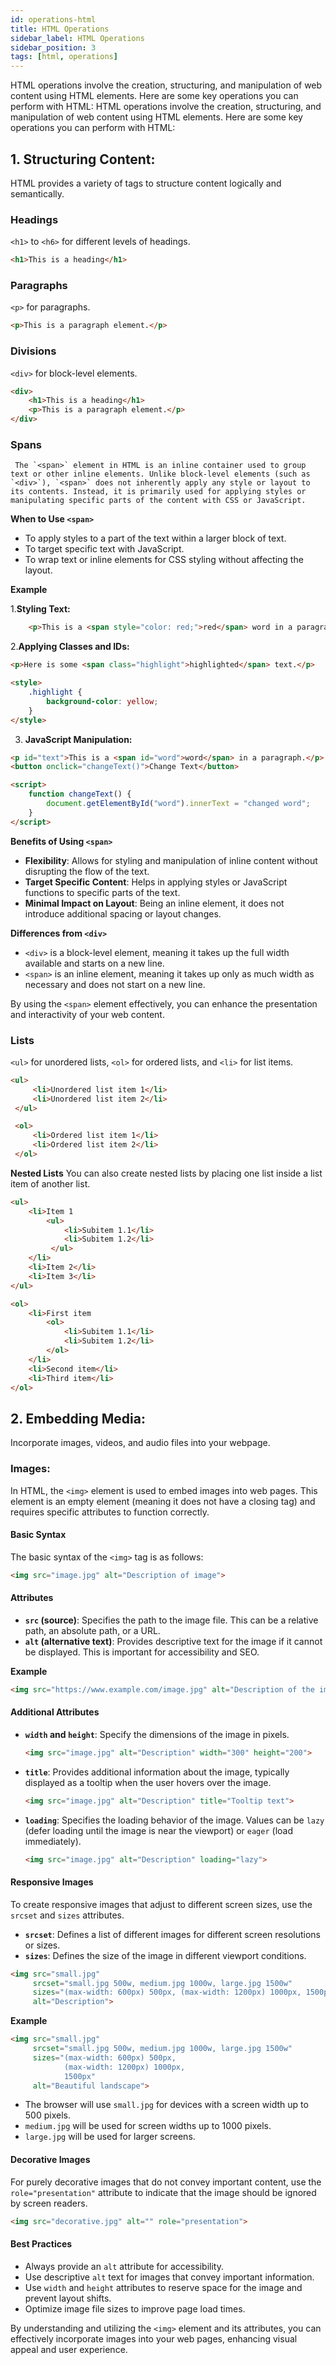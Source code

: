 ```yaml
---
id: operations-html
title: HTML Operations
sidebar_label: HTML Operations
sidebar_position: 3
tags: [html, operations]
---
```


HTML operations involve the creation, structuring, and manipulation of web content using HTML elements. Here are some key operations you can perform with HTML:
HTML operations involve the creation, structuring, and manipulation of web content using HTML elements. Here are some key operations you can perform with HTML:

## 1. **Structuring Content**:
   HTML provides a variety of tags to structure content logically and semantically.

### Headings
   `<h1>` to `<h6>` for different levels of headings.
   ```html
   <h1>This is a heading</h1>
   ```
### Paragraphs
   `<p>` for paragraphs.
   ```html
   <p>This is a paragraph element.</p>
   ```
### Divisions
   `<div>` for block-level elements.
    
```html
<div>
    <h1>This is a heading</h1>
    <p>This is a paragraph element.</p>
</div>
```

### Spans
     The `<span>` element in HTML is an inline container used to group text or other inline elements. Unlike block-level elements (such as `<div>`), `<span>` does not inherently apply any style or layout to its contents. Instead, it is primarily used for applying styles or manipulating specific parts of the content with CSS or JavaScript.

**When to Use `<span>`**

- To apply styles to a part of the text within a larger block of text.
- To target specific text with JavaScript.
- To wrap text or inline elements for CSS styling without affecting the layout.

     
**Example**

1.**Styling Text:**

   ```html
       <p>This is a <span style="color: red;">red</span> word in a paragraph.</p>
   ```

2.**Applying Classes and IDs:**

   ```html
   <p>Here is some <span class="highlight">highlighted</span> text.</p>

   <style>
       .highlight {
           background-color: yellow;
       }
   </style>
   ```

3. **JavaScript Manipulation:**
```html
<p id="text">This is a <span id="word">word</span> in a paragraph.</p>
<button onclick="changeText()">Change Text</button>

<script>
    function changeText() {
        document.getElementById("word").innerText = "changed word";
    }
</script>
```

**Benefits of Using `<span>`**
- **Flexibility**: Allows for styling and manipulation of inline content without disrupting the flow of the text.
- **Target Specific Content**: Helps in applying styles or JavaScript functions to specific parts of the text.
- **Minimal Impact on Layout**: Being an inline element, it does not introduce additional spacing or layout changes.

**Differences from `<div>`**
- `<div>` is a block-level element, meaning it takes up the full width available and starts on a new line.
- `<span>` is an inline element, meaning it takes up only as much width as necessary and does not start on a new line.

By using the `<span>` element effectively, you can enhance the presentation and interactivity of your web content.

### Lists
`<ul>` for unordered lists, `<ol>` for ordered lists, and `<li>` for list items.
   ```html
   <ul>
        <li>Unordered list item 1</li>
        <li>Unordered list item 2</li>
    </ul>

    <ol>
        <li>Ordered list item 1</li>
        <li>Ordered list item 2</li>
    </ol>
   ```
**Nested Lists**
You can also create nested lists by placing one list inside a list item of another list.
```html
<ul>
    <li>Item 1
        <ul>
            <li>Subitem 1.1</li>
            <li>Subitem 1.2</li>
         </ul>
    </li>
    <li>Item 2</li>
    <li>Item 3</li>
</ul>

<ol>
    <li>First item
        <ol>
            <li>Subitem 1.1</li>
            <li>Subitem 1.2</li>
        </ol>
    </li>
    <li>Second item</li>
    <li>Third item</li>
</ol>
```
## 2. **Embedding Media**:
   Incorporate images, videos, and audio files into your webpage.

### Images: 
   In HTML, the `<img>` element is used to embed images into web pages. This element is an empty element (meaning it does not have a closing tag) and requires specific attributes to function correctly.

#### Basic Syntax
The basic syntax of the `<img>` tag is as follows:

```html 
<img src="image.jpg" alt="Description of image">
```

#### Attributes
- **`src` (source)**: Specifies the path to the image file. This can be a relative path, an absolute path, or a URL.
- **`alt` (alternative text)**: Provides descriptive text for the image if it cannot be displayed. This is important for accessibility and SEO.

**Example** 
```html
<img src="https://www.example.com/image.jpg" alt="Description of the image">
```

#### Additional Attributes
- **`width` and `height`**: Specify the dimensions of the image in pixels.

  ```html
  <img src="image.jpg" alt="Description" width="300" height="200">
  ```

- **`title`**: Provides additional information about the image, typically displayed as a tooltip when the user hovers over the image.

  ```html
  <img src="image.jpg" alt="Description" title="Tooltip text">
  ```

- **`loading`**: Specifies the loading behavior of the image. Values can be `lazy` (defer loading until the image is near the viewport) or `eager` (load immediately).

  ```html
  <img src="image.jpg" alt="Description" loading="lazy">
  ```

#### Responsive Images
To create responsive images that adjust to different screen sizes, use the `srcset` and `sizes` attributes.

- **`srcset`**: Defines a list of different images for different screen resolutions or sizes.
- **`sizes`**: Defines the size of the image in different viewport conditions.

```html
<img src="small.jpg" 
     srcset="small.jpg 500w, medium.jpg 1000w, large.jpg 1500w" 
     sizes="(max-width: 600px) 500px, (max-width: 1200px) 1000px, 1500px" 
     alt="Description">
```

**Example**
```html
<img src="small.jpg" 
     srcset="small.jpg 500w, medium.jpg 1000w, large.jpg 1500w" 
     sizes="(max-width: 600px) 500px, 
            (max-width: 1200px) 1000px, 
            1500px" 
     alt="Beautiful landscape">
```

- The browser will use `small.jpg` for devices with a screen width up to 500 pixels.
- `medium.jpg` will be used for screen widths up to 1000 pixels.
- `large.jpg` will be used for larger screens.

#### Decorative Images
For purely decorative images that do not convey important content, use the `role="presentation"` attribute to indicate that the image should be ignored by screen readers.

```html
<img src="decorative.jpg" alt="" role="presentation">
```

#### Best Practices
- Always provide an `alt` attribute for accessibility.
- Use descriptive `alt` text for images that convey important information.
- Use `width` and `height` attributes to reserve space for the image and prevent layout shifts.
- Optimize image file sizes to improve page load times.

By understanding and utilizing the `<img>` element and its attributes, you can effectively incorporate images into your web pages, enhancing visual appeal and user experience.